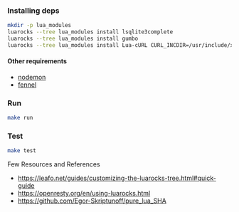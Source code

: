 ### Installing deps
```bash
mkdir -p lua_modules
luarocks --tree lua_modules install lsqlite3complete
luarocks --tree lua_modules install gumbo
luarocks --tree lua_modules install Lua-cURL CURL_INCDIR=/usr/include/x86_64-linux-gnu/
```
#### Other requirements
* [nodemon](https://www.npmjs.com/package//nodemon)
* [fennel](https://fennel-lang.org)

### Run
```bash
make run
```

### Test
```bash
make test
```

Few Resources and References

* https://leafo.net/guides/customizing-the-luarocks-tree.html#quick-guide
* https://openresty.org/en/using-luarocks.html
* https://github.com/Egor-Skriptunoff/pure_lua_SHA
